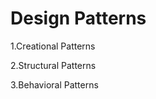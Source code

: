 <h1><strong>Design Patterns</strong></h1>
<p>1.Creational Patterns</p>
<p>2.Structural Patterns</p>
<p>3.Behavioral Patterns</p>
